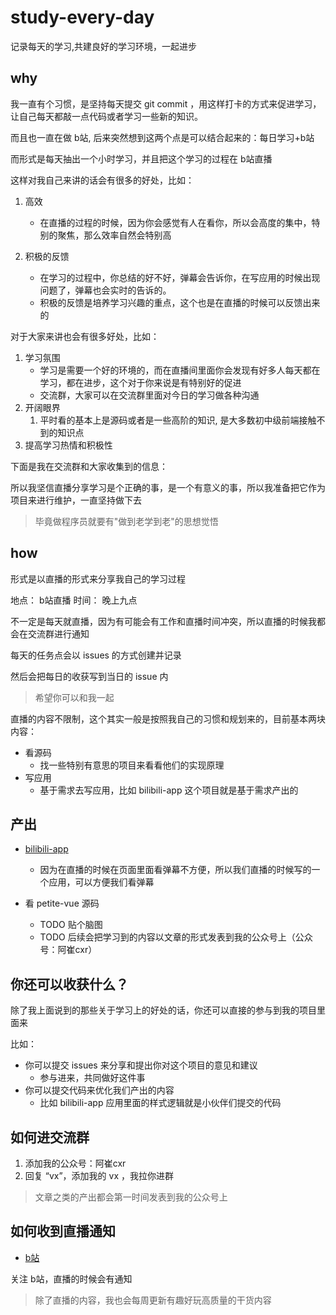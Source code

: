 # study-every-day

记录每天的学习,共建良好的学习环境，一起进步
## why

我一直有个习惯，是坚持每天提交 git commit ，用这样打卡的方式来促进学习，让自己每天都敲一点代码或者学习一些新的知识。

而且也一直在做 b站, 后来突然想到这两个点是可以结合起来的：每日学习+b站

而形式是每天抽出一个小时学习，并且把这个学习的过程在 b站直播

这样对我自己来讲的话会有很多的好处，比如：

1. 高效
   - 在直播的过程的时候，因为你会感觉有人在看你，所以会高度的集中，特别的聚焦，那么效率自然会特别高

2. 积极的反馈
   - 在学习的过程中，你总结的好不好，弹幕会告诉你，在写应用的时候出现问题了，弹幕也会实时的告诉的。
   - 积极的反馈是培养学习兴趣的重点，这个也是在直播的时候可以反馈出来的

对于大家来讲也会有很多好处，比如：
1. 学习氛围
   - 学习是需要一个好的环境的，而在直播间里面你会发现有好多人每天都在学习，都在进步，这个对于你来说是有特别好的促进
   - 交流群，大家可以在交流群里面对今日的学习做各种沟通
2. 开阔眼界
   1. 平时看的基本上是源码或者是一些高阶的知识, 是大多数初中级前端接触不到的知识点
3. 提高学习热情和积极性

下面是我在交流群和大家收集到的信息：


所以我坚信直播分享学习是个正确的事，是一个有意义的事，所以我准备把它作为项目来进行维护，一直坚持做下去
> 毕竟做程序员就要有"做到老学到老"的思想觉悟
## how

形式是以直播的形式来分享我自己的学习过程

地点： b站直播
时间： 晚上九点

不一定是每天就直播，因为有可能会有工作和直播时间冲突，所以直播的时候我都会在交流群进行通知

每天的任务点会以 issues 的方式创建并记录

然后会把每日的收获写到当日的 issue 内
> 希望你可以和我一起

直播的内容不限制，这个其实一般是按照我自己的习惯和规划来的，目前基本两块内容：
- 看源码 
  - 找一些特别有意思的项目来看看他们的实现原理
- 写应用
  - 基于需求去写应用，比如 bilibili-app 这个项目就是基于需求产出的

## 产出
- [bilibili-app](https://github.com/cuixiaorui/bilibili-app)
  - 因为在直播的时候在页面里面看弹幕不方便，所以我们直播的时候写的一个应用，可以方便我们看弹幕

- 看 petite-vue 源码
  - TODO 贴个脑图
  - TODO 后续会把学习到的内容以文章的形式发表到我的公众号上（公众号：阿崔cxr）


## 你还可以收获什么？

除了我上面说到的那些关于学习上的好处的话，你还可以直接的参与到我的项目里面来

比如：
- 你可以提交 issues 来分享和提出你对这个项目的意见和建议
  - 参与进来，共同做好这件事
- 你可以提交代码来优化我们产出的内容
  - 比如 bilibili-app 应用里面的样式逻辑就是小伙伴们提交的代码


## 如何进交流群
1. 添加我的公众号：阿崔cxr
2. 回复 “vx”，添加我的 vx ，我拉你进群
> 文章之类的产出都会第一时间发表到我的公众号上

## 如何收到直播通知
- [b站](https://space.bilibili.com/175301983)

关注 b站，直播的时候会有通知

> 除了直播的内容，我也会每周更新有趣好玩高质量的干货内容

